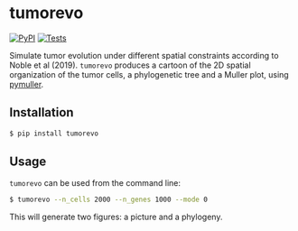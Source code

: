 # tumorevo

[![PyPI](https://img.shields.io/pypi/v/tumorevo.svg?style=flat)](https://pypi.python.org/pypi/tumorevo)
[![Tests](https://github.com/pedrofale/tumorevo/actions/workflows/main.yaml/badge.svg)](https://github.com/pedrofale/tumorevo/actions/workflows/main.yaml)

Simulate tumor evolution under different spatial constraints according to Noble et al (2019).
`tumorevo` produces a cartoon of the 2D spatial organization of the tumor cells, a phylogenetic tree and a Muller plot, using [pymuller](https://github.com/boaz85/pymuller).

## Installation

```bash
$ pip install tumorevo
```

## Usage

`tumorevo` can be used from the command line:

```bash
$ tumorevo --n_cells 2000 --n_genes 1000 --mode 0
```

This will generate two figures: a picture and a phylogeny.
